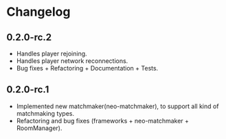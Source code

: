 # Changelog

## 0.2.0-rc.2
  - Handles player rejoining.
  - Handles player network reconnections.
  - Bug fixes + Refactoring + Documentation + Tests.
## 0.2.0-rc.1
  - Implemented new matchmaker(neo-matchmaker), to support all kind of matchmaking types.
  - Refactoring and bug fixes (frameworks + neo-matchmaker + RoomManager).